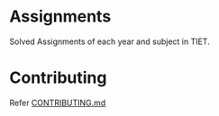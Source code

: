 # Assignments
Solved Assignments of each year and subject in TIET.

# Contributing
Refer [CONTRIBUTING.md](./CONTRIBUTING.md)
